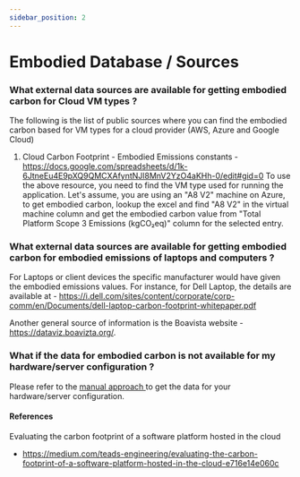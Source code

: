 ```yaml
---
sidebar_position: 2
---
```



# Embodied Database / Sources

### What external data sources are available for getting embodied carbon for Cloud VM types  ?

The following is the list of public sources where you can find the embodied carbon based for VM types for a cloud provider (AWS, Azure and Google Cloud)

1. Cloud Carbon Footprint - Embodied Emissions constants - https://docs.google.com/spreadsheets/d/1k-6JtneEu4E9pXQ9QMCXAfyntNJl8MnV2YzO4aKHh-0/edit#gid=0
To use the above resource, you need to find the VM type used for running the application. Let's assume, you are using an "A8 V2" machine on Azure, to get embodied carbon, lookup the excel and find "A8 V2" in the virtual machine column and get the embodied carbon value from "Total Platform Scope 3 Emissions  (kgCO₂eq)" column for the selected entry. 


### What external data sources are available for getting embodied carbon for embodied emissions of laptops and computers ?

For Laptops or client devices the specific manufacturer would have given the embodied emissions values. For instance, for Dell Laptop, the details are available at - https://i.dell.com/sites/content/corporate/corp-comm/en/Documents/dell-laptop-carbon-footprint-whitepaper.pdf 

Another general source of information is the Boavista website - https://dataviz.boavizta.org/.

### What if the data for embodied carbon is not available for my hardware/server configuration ?

Please refer to the [ manual approach ](ManualEmbodiedLookupProcess.md) to get the data for your hardware/server configuration. 

#### References

Evaluating the carbon footprint of a software platform hosted in the cloud
- https://medium.com/teads-engineering/evaluating-the-carbon-footprint-of-a-software-platform-hosted-in-the-cloud-e716e14e060c